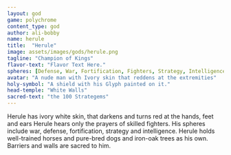 ```yaml
---
layout: god
game: polychrome
content_type: god
author: ali-bobby
name: herule
title:  "Herule"
image: assets/images/gods/herule.png
tagline: "Champion of Kings"
flavor-text: "Flavor Text Here."
spheres: [Defense, War, Fortification, Fighters, Strategy, Intelligence]
avatar: "A nude man with Ivory skin that reddens at the extremities"
holy-symbol: "A shield with his Glyph painted on it."
head-temple: "White Walls"
sacred-text: "the 100 Strategems"
---
```


Herule has ivory white skin, that darkens and turns red at the hands, feet and ears Herule hears only the prayers of skilled fighters. His spheres include war, defense, fortification, strategy and intelligence. Herule holds well-trained horses and pure-bred dogs and iron-oak trees as his own. Barriers and walls are sacred to him.